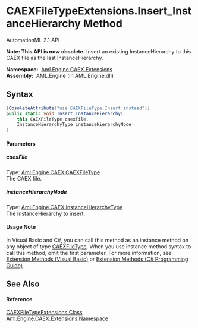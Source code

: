 CAEXFileTypeExtensions.Insert_InstanceHierarchy Method
======================================================
AutomationML 2.1 API

**Note: This API is now obsolete.**
Insert an existing InstanceHierarchy to this CAEX file as the last InstanceHierarchy.

  **Namespace:**  [Aml.Engine.CAEX.Extensions][1]  
  **Assembly:**  AML.Engine (in AML.Engine.dll)

Syntax
------

```csharp
[ObsoleteAttribute("use CAEXFileType.Insert instead")]
public static void Insert_InstanceHierarchy(
	this CAEXFileType caexFile,
	InstanceHierarchyType instanceHierarchyNode
)
```

#### Parameters

##### *caexFile*
Type: [Aml.Engine.CAEX.CAEXFileType][2]  
The CAEX file.

##### *instanceHierarchyNode*
Type: [Aml.Engine.CAEX.InstanceHierarchyType][3]  
The InstanceHierarchy to insert.

#### Usage Note
In Visual Basic and C#, you can call this method as an instance method on any object of type [CAEXFileType][2]. When you use instance method syntax to call this method, omit the first parameter. For more information, see [Extension Methods (Visual Basic)][4] or [Extension Methods (C# Programming Guide)][5].

See Also
--------

#### Reference
[CAEXFileTypeExtensions Class][6]  
[Aml.Engine.CAEX.Extensions Namespace][1]  

[1]: ../README.md
[2]: ../../Aml.Engine.CAEX/CAEXFileType/README.md
[3]: ../../Aml.Engine.CAEX/InstanceHierarchyType/README.md
[4]: https://docs.microsoft.com/dotnet/visual-basic/programming-guide/language-features/procedures/extension-methods
[5]: https://docs.microsoft.com/dotnet/csharp/programming-guide/classes-and-structs/extension-methods
[6]: README.md
[7]: https://www.automationml.org
[8]: ../../icons/logoShade.png